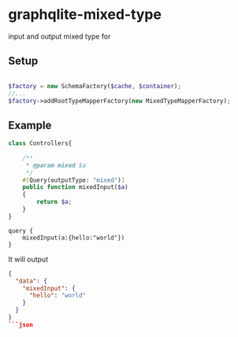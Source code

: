 # graphqlite-mixed-type

input and output mixed type for 

## Setup
```php

$factory = new SchemaFactory($cache, $container);
//...
$factory->addRootTypeMapperFactory(new MixedTypeMapperFactory);

```

## Example

```php
class Controllers{
    
    /**
     * @param mixed $a
     */
    #[Query(outputType: "mixed")]
    public function mixedInput($a)
    {
        return $a;
    }
}
```

```gql
query {
    mixedInput(a:{hello:"world"})
}
```
It will output 
```json
{
  "data": {
    "mixedInput": {
      "hello": "world"
    }
  }
}
```json



